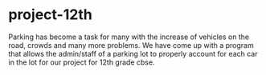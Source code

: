# project-12th

Parking has become a task for many with the increase of vehicles on the road, crowds and many more problems. 
We have come up with a program that allows the admin/staff of a parking lot to properly account for each car in the lot for our project for 12th grade cbse.
